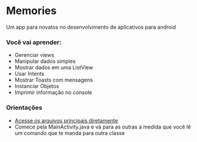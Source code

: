# Memories
Um app para novatos no desenvolvimento de aplicativos para android
### Você vai aprender:
* Gerenciar views
* Manipular dados simples
* Mostrar dados em uma ListView
* Usar Intents
* Mostrar Toasts com mensagens
* Instanciar Objetos
* Imprimir informação no console

### Orientações
* [Acesse os arquivos principais diretamente](https://github.com/danielspeixoto/Memories/tree/master/app/src/main)
* Comece pela MainActivity.java e vá para as outras a medida que você lê um comando que te manda para outra classe 
